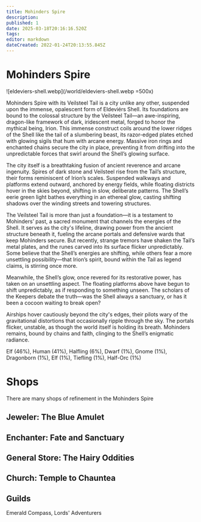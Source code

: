 ```yaml
---
title: Mohinders Spire
description: 
published: 1
date: 2025-03-18T20:16:16.520Z
tags: 
editor: markdown
dateCreated: 2022-01-24T20:13:55.845Z
---
```


# Mohinders Spire

![eldeviers-shell.webp](/world/eldeviers-shell.webp =500x)

Mohinders Spire with its Veilsteel Tail is a city unlike any other, suspended upon the immense, opalescent form of Eldeviérs Shell. Its foundations are bound to the colossal structure by the Veilsteel Tail—an awe-inspiring, dragon-like framework of dark, iridescent metal, forged to honor the mythical being, Irion. This immense construct coils around the lower ridges of the Shell like the tail of a slumbering beast, its razor-edged plates etched with glowing sigils that hum with arcane energy. Massive iron rings and enchanted chains secure the city in place, preventing it from drifting into the unpredictable forces that swirl around the Shell’s glowing surface.

The city itself is a breathtaking fusion of ancient reverence and arcane ingenuity. Spires of dark stone and Veilsteel rise from the Tail’s structure, their forms reminiscent of Irion’s scales. Suspended walkways and platforms extend outward, anchored by energy fields, while floating districts hover in the skies beyond, shifting in slow, deliberate patterns. The Shell’s eerie green light bathes everything in an ethereal glow, casting shifting shadows over the winding streets and towering structures.

The Veilsteel Tail is more than just a foundation—it is a testament to Mohinders’ past, a sacred monument that channels the energies of the Shell. It serves as the city's lifeline, drawing power from the ancient structure beneath it, fueling the arcane portals and defensive wards that keep Mohinders secure. But recently, strange tremors have shaken the Tail’s metal plates, and the runes carved into its surface flicker unpredictably. Some believe that the Shell’s energies are shifting, while others fear a more unsettling possibility—that Irion’s spirit, bound within the Tail as legend claims, is stirring once more.

Meanwhile, the Shell’s glow, once revered for its restorative power, has taken on an unsettling aspect. The floating platforms above have begun to shift unpredictably, as if responding to something unseen. The scholars of the Keepers debate the truth—was the Shell always a sanctuary, or has it been a cocoon waiting to break open?

Airships hover cautiously beyond the city's edges, their pilots wary of the gravitational distortions that occasionally ripple through the sky. The portals flicker, unstable, as though the world itself is holding its breath. Mohinders remains, bound by chains and faith, clinging to the Shell’s enigmatic radiance.

Elf (46%), Human (41%), Halfling (6%), Dwarf (1%), Gnome (1%), Dragonborn (1%), Elf (1%), Tiefling (1%), Half-Orc (1%)

# Shops
There are many shops of refinement in the Mohinders Spire

## Jeweler: The Blue Amulet
## Enchanter: Fate and Sanctuary
## General Store: The Hairy Oddities
## Church: Temple to Chauntea

## Guilds
Emerald Compass, Lords' Adventurers
